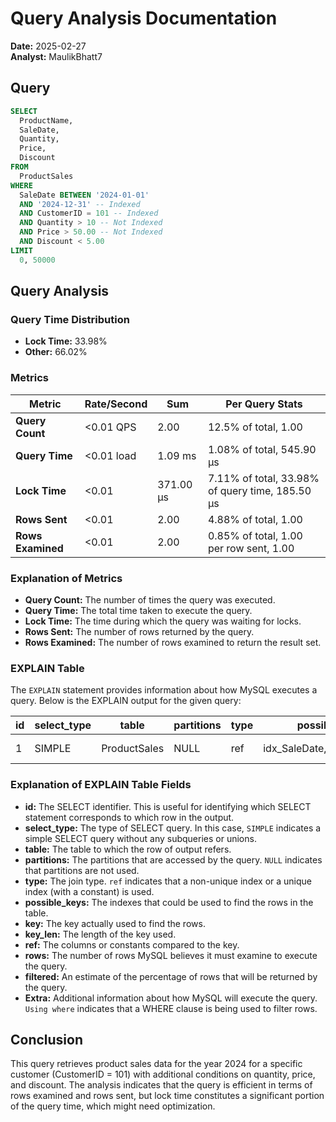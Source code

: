 # Query Analysis Documentation

**Date:** 2025-02-27  
**Analyst:** MaulikBhatt7

## Query

```sql
SELECT
  ProductName,
  SaleDate,
  Quantity,
  Price,
  Discount
FROM
  ProductSales
WHERE
  SaleDate BETWEEN '2024-01-01'
  AND '2024-12-31' -- Indexed
  AND CustomerID = 101 -- Indexed
  AND Quantity > 10 -- Not Indexed
  AND Price > 50.00 -- Not Indexed
  AND Discount < 5.00
LIMIT
  0, 50000
```

## Query Analysis

### Query Time Distribution

- **Lock Time:** 33.98%
- **Other:** 66.02%

### Metrics

| Metric         | Rate/Second | Sum         | Per Query Stats             |
|----------------|-------------|-------------|-----------------------------|
| **Query Count**| <0.01 QPS   | 2.00        | 12.5% of total, 1.00        |
| **Query Time** | <0.01 load  | 1.09 ms     | 1.08% of total, 545.90 µs   |
| **Lock Time**  | <0.01       | 371.00 µs   | 7.11% of total, 33.98% of query time, 185.50 µs |
| **Rows Sent**  | <0.01       | 2.00        | 4.88% of total, 1.00        |
| **Rows Examined** | <0.01    | 2.00        | 0.85% of total, 1.00 per row sent, 1.00 |

### Explanation of Metrics

- **Query Count:** The number of times the query was executed.
- **Query Time:** The total time taken to execute the query.
- **Lock Time:** The time during which the query was waiting for locks.
- **Rows Sent:** The number of rows returned by the query.
- **Rows Examined:** The number of rows examined to return the result set.

### EXPLAIN Table

The `EXPLAIN` statement provides information about how MySQL executes a query. Below is the EXPLAIN output for the given query:

| id | select_type | table        | partitions | type | possible_keys              | key            | key_len | ref   | rows | filtered | Extra       |
|----|-------------|--------------|------------|------|----------------------------|----------------|---------|-------|------|----------|-------------|
| 1  | SIMPLE      | ProductSales | NULL       | ref  | idx_SaleDate,idx_CustomerID| idx_CustomerID | 4       | const | 2    | 3.70     | Using where |

### Explanation of EXPLAIN Table Fields

- **id:** The SELECT identifier. This is useful for identifying which SELECT statement corresponds to which row in the output.
- **select_type:** The type of SELECT query. In this case, `SIMPLE` indicates a simple SELECT query without any subqueries or unions.
- **table:** The table to which the row of output refers.
- **partitions:** The partitions that are accessed by the query. `NULL` indicates that partitions are not used.
- **type:** The join type. `ref` indicates that a non-unique index or a unique index (with a constant) is used.
- **possible_keys:** The indexes that could be used to find the rows in the table.
- **key:** The key actually used to find the rows.
- **key_len:** The length of the key used.
- **ref:** The columns or constants compared to the key.
- **rows:** The number of rows MySQL believes it must examine to execute the query.
- **filtered:** An estimate of the percentage of rows that will be returned by the query.
- **Extra:** Additional information about how MySQL will execute the query. `Using where` indicates that a WHERE clause is being used to filter rows.

## Conclusion

This query retrieves product sales data for the year 2024 for a specific customer (CustomerID = 101) with additional conditions on quantity, price, and discount. The analysis indicates that the query is efficient in terms of rows examined and rows sent, but lock time constitutes a significant portion of the query time, which might need optimization.
